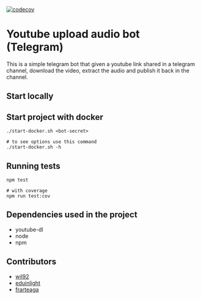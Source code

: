 [![codecov](https://codecov.io/gh/wil92/youtube-audio-telegram-bot/branch/master/graph/badge.svg?token=PN6ABNY03S)](https://codecov.io/gh/wil92/youtube-audio-telegram-bot)

# Youtube upload audio bot (Telegram)

This is a simple telegram bot that given a youtube link shared in a telegram channel, download the video, extract the
 audio and publish it back in the channel.

## Start locally



## Start project with docker

```
./start-docker.sh <bot-secret>

# to see options use this command
./start-docker.sh -h
```

## Running tests

```
npm test

# with coverage
npm run test:cov
```

## Dependencies used in the project

- youtube-dl
- node
- npm

## Contributors

- [wil92](https://github.com/wil92)
- [eduinlight](https://github.com/eduinlight)
- [frarteaga](https://github.com/frarteaga)
